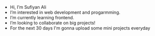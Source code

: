 - Hi, I’m Sufiyan Ali
- I’m interested in web development and progarmming.
- I’m currently learning frontend.
- I’m looking to collaborate on big projects!
- For the next 30 days I'm gonna upload some mini projects everyday
